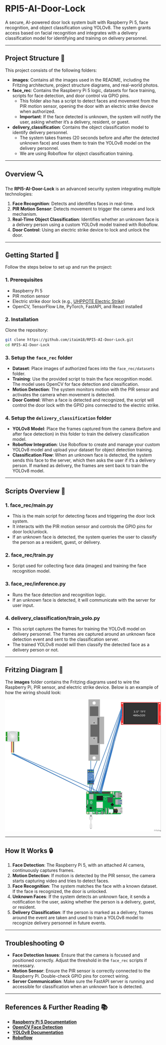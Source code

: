 # RPI5-AI-Door-Lock

A secure, AI-powered door lock system built with Raspberry Pi 5, face recognition, and object classification using YOLOv8. The system grants access based on facial recognition and integrates with a delivery classification model for identifying and training on delivery personnel.

---

## Project Structure 📂

This project consists of the following folders:

- **images**: Contains all the images used in the README, including the Fritzing architecture, project structure diagrams, and real-world photos.
- **face_rec**: Contains the Raspberry Pi 5 logic, datasets for face training, scripts for face detection, and door control via GPIO pins.
  - This folder also has a script to detect faces and movement from the PIR motion sensor, opening the door with an electric strike device when authorized.
  - **Important**: If the face detected is unknown, the system will notify the user, asking whether it’s a delivery, resident, or guest.
- **delivery_classification**: Contains the object classification model to identify delivery personnel.
  - The system takes frames (20 seconds before and after the detected unknown face) and uses them to train the YOLOv8 model on the delivery personnel.
  - We are using Roboflow for object classification training.

---

## Overview 🔍

The **RPI5-AI-Door-Lock** is an advanced security system integrating multiple technologies:

1. **Face Recognition**: Detects and identifies faces in real-time.
2. **PIR Motion Sensor**: Detects movement to trigger the camera and lock mechanism.
3. **Real-Time Object Classification**: Identifies whether an unknown face is a delivery person using a custom YOLOv8 model trained with Roboflow.
4. **Door Control**: Using an electric strike device to lock and unlock the door.

---

## Getting Started 🚀

Follow the steps below to set up and run the project:

### 1. Prerequisites
- Raspberry Pi 5
- PIR motion sensor
- Electric strike door lock (e.g., [UHPPOTE Electric Strike](https://www.amazon.com/UHPPOTE-Electric-Strike-Fail-Secure-Control/dp/B00V45GWTI?th=1))
- OpenCV, TensorFlow Lite, PyTorch, FastAPI, and React installed

### 2. Installation
Clone the repository:

```bash
git clone https://github.com/itaim18/RPI5-AI-Door-Lock.git
cd RPI5-AI-Door-Lock
```

### 3. Setup the `face_rec` folder
- **Dataset**: Place images of authorized faces into the `face_rec/datasets` folder.
- **Training**: Use the provided script to train the face recognition model. The model uses OpenCV for face detection and classification.
- **Motion Detection**: The system monitors motion with the PIR sensor and activates the camera when movement is detected.
- **Door Control**: When a face is detected and recognized, the script will control the door lock with the GPIO pins connected to the electric strike.

### 4. Setup the `delivery_classification` folder
- **YOLOv8 Model**: Place the frames captured from the camera (before and after face detection) in this folder to train the delivery classification model.
- **Roboflow Integration**: Use Roboflow to create and manage your custom YOLOv8 model and upload your dataset for object detection training. 
- **Classification Flow**: When an unknown face is detected, the system sends this face to the server, which then asks the user if it’s a delivery person. If marked as delivery, the frames are sent back to train the YOLOv8 model.

---

## Scripts Overview 📜

### 1. **face_rec/main.py**
- This is the main script for detecting faces and triggering the door lock system.
- It interacts with the PIR motion sensor and controls the GPIO pins for door lock/unlock.
- If an unknown face is detected, the system queries the user to classify the person as a resident, guest, or delivery.

### 2. **face_rec/train.py**
- Script used for collecting face data (images) and training the face recognition model.

### 3. **face_rec/inference.py**
- Runs the face detection and recognition logic.
- If an unknown face is detected, it will communicate with the server for user input.

### 4. **delivery_classification/train_yolo.py**
- This script captures the frames for training the YOLOv8 model on delivery personnel. The frames are captured around an unknown face detection event and sent to the classification server.
- The trained YOLOv8 model will then classify the detected face as a delivery person or not.

---

## Fritzing Diagram 🔌

The **images** folder contains the Fritzing diagrams used to wire the Raspberry Pi, PIR sensor, and electric strike device. Below is an example of how the wiring should look:

![Fritzing Diagram](images/fritzing.jpg)

---

## How It Works 🔒

1. **Face Detection**: The Raspberry Pi 5, with an attached AI camera, continuously captures frames.
2. **Motion Detection**: If motion is detected by the PIR sensor, the camera starts capturing video and tries to detect faces.
3. **Face Recognition**: The system matches the face with a known dataset. If the face is recognized, the door is unlocked.
4. **Unknown Faces**: If the system detects an unknown face, it sends a notification to the user, asking whether the person is a delivery, guest, or resident.
5. **Delivery Classification**: If the person is marked as a delivery, frames around the event are taken and used to train a YOLOv8 model to recognize delivery personnel in future events.

---

## Troubleshooting ⚙️

- **Face Detection Issues**: Ensure that the camera is focused and positioned correctly. Adjust the threshold in the `face_rec` scripts if necessary.
- **Motion Sensor**: Ensure the PIR sensor is correctly connected to the Raspberry Pi. Double-check GPIO pins for correct wiring.
- **Server Communication**: Make sure the FastAPI server is running and accessible for classification when an unknown face is detected.

---

## References & Further Reading 📚

- **[Raspberry Pi 5 Documentation](https://www.raspberrypi.com/documentation/)**
- **[OpenCV Face Detection](https://docs.opencv.org/)**
- **[YOLOv8 Documentation](https://roboflow.com/)**
- **[Roboflow](https://roboflow.com/)**

